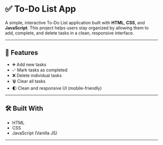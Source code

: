 # ✅ To-Do List App

A simple, interactive To-Do List application built with **HTML**, **CSS**, and **JavaScript**. This project helps users stay organized by allowing them to add, complete, and delete tasks in a clean, responsive interface.

---

## 🧩 Features

- ➕ Add new tasks
- ✅ Mark tasks as completed
- ❌ Delete individual tasks
- 🗑️ Clear all tasks
- 🌓 Clean and responsive UI (mobile-friendly)

---

## 🛠️ Built With

- HTML
- CSS
- JavaScript (Vanilla JS)

---

